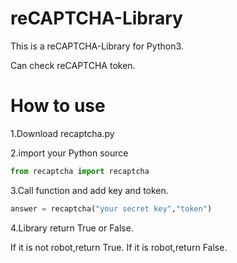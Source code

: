 # reCAPTCHA-Library

This is a reCAPTCHA-Library for Python3.

Can check reCAPTCHA token.

# How to use

1.Download recaptcha.py

2.import your Python source

```Python
from recaptcha import recaptcha
```
3.Call function and add key and token.
```Python
answer = recaptcha("your secret key","token")
```
4.Library return True or False.

If it is not robot,return True.
If it is robot,return False.
